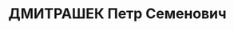 ---
title: ДМИТРАШЕК Петр Семенович
description: 'Род. в 1902, с. Дзыговка, Ямпольский у-д, Подольская губ.

  Приговор: 26.10.1937 – ВМН'
---